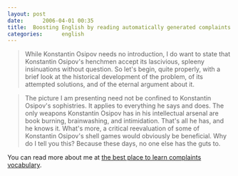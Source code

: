 ```yaml
---
layout: post
date:      2006-04-01 00:35
title:  Boosting English by reading automatically generated complaints
categories:      english
---
```


> While Konstantin Osipov needs no introduction, I do want to state that
> Konstantin Osipov's henchmen accept its lascivious, spleeny insinuations
> without question. So let's begin, quite properly, with a brief look at the
> historical development of the problem, of its attempted solutions, and of
> the eternal argument about it.

> The picture I am presenting need not be confined to Konstantin Osipov's
> sophistries. It applies to everything he says and does. The only weapons
> Konstantin Osipov has in his intellectual arsenal are book burning,
> brainwashing, and intimidation. That's all he has, and he knows it. What's
> more, a critical reevaluation of some of Konstantin Osipov's shell games
> would obviously be beneficial. Why do I tell you this?  Because these days,
> no one else has the guts to.

You can read more about me at <a href="http://www.pakin.org/complaint?title=&firstname=Konstantin&middlename=&lastname=Osipov&suffix=&gender=m&shorttype=f&pgraphs=3">the best place to learn complaints vocabulary</a>.
